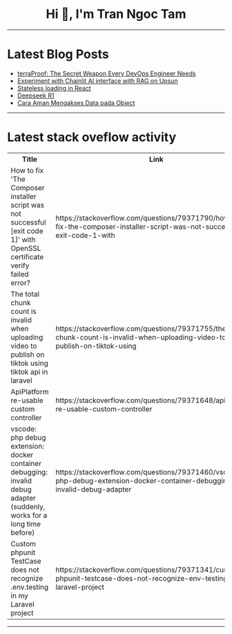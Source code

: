 <h1 align="center">Hi 👋, I'm Tran Ngoc Tam</h1>

---

# Latest Blog Posts 
<!-- BLOG-POST-LIST:START -->
- [terraProof: The Secret Weapon Every DevOps Engineer Needs](https://dev.to/aws-builders/terraproof-the-secret-weapon-every-devops-engineer-needs-fa1)
- [Experiment with Chainlit AI interface with RAG on Upsun](https://dev.to/gmoigneu/experiment-with-chainlit-ai-interface-with-rag-on-upsun-4cdj)
- [Stateless loading in React](https://dev.to/ijal/stateless-loading-in-react-29dj)
- [Deepseek R1](https://dev.to/avanichols_dev/deepseek-r1-4i9h)
- [Cara Aman Mengakses Data pada Object](https://dev.to/hadihammurabi/cara-aman-mengakses-data-pada-object-1bkb)
<!-- BLOG-POST-LIST:END -->

---

# Latest stack oveflow activity
<table>
  <tr><th>Title</th><th>Link</th></tr>
  <!-- STACKOVERFLOW:START --><tr><td>How to fix &#39;The Composer installer script was not successful [exit code 1]&#39; with OpenSSL certificate verify failed error?</td><td>https://stackoverflow.com/questions/79371790/how-to-fix-the-composer-installer-script-was-not-successful-exit-code-1-with</td></tr><tr><td>The total chunk count is invalid when uploading video to publish on tiktok using tiktok api in laravel</td><td>https://stackoverflow.com/questions/79371755/the-total-chunk-count-is-invalid-when-uploading-video-to-publish-on-tiktok-using</td></tr><tr><td>ApiPlatform re-usable custom controller</td><td>https://stackoverflow.com/questions/79371648/apiplatform-re-usable-custom-controller</td></tr><tr><td>vscode: php debug extension: docker container debugging: invalid debug adapter &lpar;suddenly, works for a long time before&rpar;</td><td>https://stackoverflow.com/questions/79371460/vscode-php-debug-extension-docker-container-debugging-invalid-debug-adapter</td></tr><tr><td>Custom phpunit TestCase does not recognize .env.testing in my Laravel project</td><td>https://stackoverflow.com/questions/79371341/custom-phpunit-testcase-does-not-recognize-env-testing-in-my-laravel-project</td></tr><!-- STACKOVERFLOW:END -->
</table>

---


